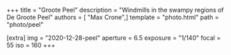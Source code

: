 +++
title = "Groote Peel"
description = "Windmills in the swampy regions of De Groote Peel"
authors = [ "Max Crone",]
template = "photo.html"
path = "photo/peel"

[extra]
img = "2020-12-28-peel"
aperture = 6.5
exposure = "1/140"
focal = 55
iso = 160
+++

